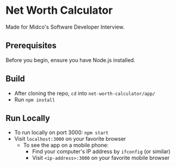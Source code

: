 # Net Worth Calculator

Made for Midco's Software Developer Interview.

## Prerequisites

Before you begin, ensure you have Node.js installed.

## Build
- After cloning the repo, `cd` into `net-worth-calculator/app/`
- Run `npm install`

## Run Locally
- To run locally on port 3000: `npm start`
- Visit `localhost:3000` on your favorite browser
  - To see the app on a mobile phone:
    - Find your computer's IP address by `ifconfig` (or similar)
    - Visit `<ip-address>:3000` on your favorite mobile browser
